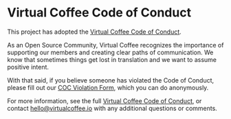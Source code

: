 # Virtual Coffee Code of Conduct

This project has adopted the [Virtual Coffee Code of Conduct](https://virtualcoffee.io/code-of-conduct/).

As an Open Source Community, Virtual Coffee recognizes the importance of supporting our members and creating clear paths of communication. We know that sometimes things get lost in translation and we want to assume positive intent.

With that said, if you believe someone has violated the Code of Conduct, please fill out our [COC Violation Form](https://virtualcoffee.io/report-coc-violation/), which you can do anonymously.

For more information, see the full [Virtual Coffee Code of Conduct](https://virtualcoffee.io/code-of-conduct/), or contact hello@virtualcoffee.io with any additional questions or comments.
